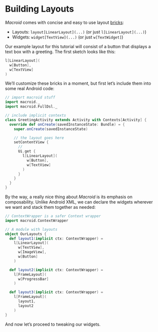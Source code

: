 # Building Layouts

*Macroid* comes with concise and easy to use layout [bricks](../guide/Bricks.html):

* Layouts: `layout[LinearLayout](...)` (or just `l[LinearLayout](...)`)
* Widgets: `widget[TextView](...)` (or just `w[TextWidget]`)

Our example layout for this tutorial will consist of a button
that displays a text box with a greeting. The first sketch looks like this:

```scala
l[LinearLayout](
  w[Button],
  w[TextView]
)
```

We’ll customize these bricks in a moment, but first let’s include them into
some real Android code:

```scala
// import macroid stuff
import macroid._
import macroid.FullDsl._

// include implicit contexts
class GreetingActivity extends Activity with Contexts[Activity] {
  override def onCreate(savedInstanceState: Bundle) = {
    super.onCreate(savedInstanceState)

    // the layout goes here
    setContentView {
      // 
      Ui.get {
        l[LinearLayout](
          w[Button],
          w[TextView]
        )
      }
    }
  }
}
```

By the way, a really nice thing about *Macroid* is its emphasis on composability.
Unlike Android XML,
we can declare the widgets wherever we want and stack them together as needed:

```scala
// ContextWrapper is a safer Context wrapper
import macroid.ContextWrapper

// A module with layouts
object OurLayouts {
  def layout1(implicit ctx: ContextWrapper) =
    l[LinearLayout](
      w[TextView],
      w[ImageView],
      w[Button]
    )

  def layout2(implicit ctx: ContextWrapper) =
    l[FrameLayout](
      w[ProgressBar]
    )

  def layout3(implicit ctx: ContextWrapper) =
    l[FrameLayout](
      layout1,
      layout2
    )
}
```

And now let’s proceed to tweaking our widgets.
